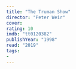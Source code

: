 ```yaml
---
title: "The Truman Show"
director: "Peter Weir"
cover: 
rating: 10
imdb: "tt0120382"
publishYear: "1998"
read: "2019"
tags:
- 
---
```

